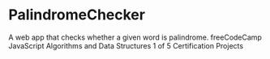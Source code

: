 # PalindromeChecker
 A web app that checks whether a given word is palindrome. freeCodeCamp JavaScript Algorithms and Data Structures 1 of 5 Certification Projects
